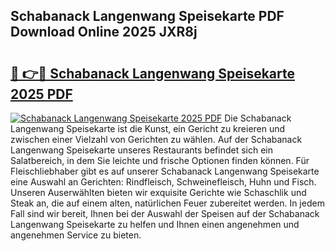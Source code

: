 ## Schabanack Langenwang Speisekarte PDF Download Online 2025 JXR8j

# <h2><a href="http://gcaxl1j.nevu.top/?p=Schabanack+Langenwang+Speisekarte">🔗 👉🔴 Schabanack Langenwang Speisekarte 2025 PDF</a></h2>

[![Schabanack Langenwang Speisekarte 2025 PDF](https://i.imgur.com/dBaPXMq.png)](http://gcaxl1j.nevu.top/?p=Schabanack+Langenwang+Speisekarte)
Die Schabanack Langenwang Speisekarte ist die Kunst, ein Gericht zu kreieren und zwischen einer Vielzahl von Gerichten zu wählen. Auf der Schabanack Langenwang Speisekarte unseres Restaurants befindet sich ein Salatbereich, in dem Sie leichte und frische Optionen finden können. Für Fleischliebhaber gibt es auf unserer Schabanack Langenwang Speisekarte eine Auswahl an Gerichten: Rindfleisch, Schweinefleisch, Huhn und Fisch. Unseren Auserwählten bieten wir exquisite Gerichte wie Schaschlik und Steak an, die auf einem alten, natürlichen Feuer zubereitet werden. In jedem Fall sind wir bereit, Ihnen bei der Auswahl der Speisen auf der Schabanack Langenwang Speisekarte zu helfen und Ihnen einen angenehmen und angenehmen Service zu bieten.
